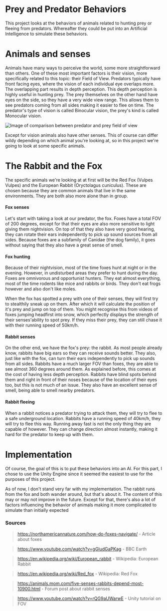 # Prey and Predator Behaviors
This project looks at the behaviors of animals related to hunting prey or fleeing from predators. Whereafter they could be put into an Artificial Intelligence to simulate these behaviors.

# Animals and senses
Animals have many ways to perceive the world, some more straightforward than others. One of these most important factors is their vision, more specifically related to this topic: their Field of View. Predators typically have front facing eyes, where the vision of each individual eye overlaps more. The overlapping part results in depth perception. This depth perception is highly useful in hunting prey. The prey themselves on the other hand have eyes on the side, so they have a very wide view range. This allows them to see predators coming from all sides making it easier to flee on time. The predator's type of vision is called Binocular vision, the prey's kind is called Monocular vision. 

![Image of comparison between predator and prey field of view](https://cdn.discordapp.com/attachments/648302031404269588/798980169447637052/unknown.png)

Except for vision animals also have other senses. This of course can differ wildy depending on which animal you're looking at, so in this project we're going to look at some specific animals.

# The Rabbit and the Fox
The specific animals we're looking at at first will be the Red Fox (Vulpes Vulpes) and the European Rabbit (Oryctolagus cuniculus). These are chosen because they are common animals that live in the same environments. They are both also more alone than in group.   

#### Fox senses
Let's start with taking a look at our predator, the fox. Foxes have a total FOV of 200 degrees, except for that their eyes are also more sensitive to light giving them nightvision. On top of that they also have very good hearing, they can rotate their ears independently to pick up sound sources from all sides. Because foxes are a subfamily of Canidae (the dog family), it goes without saying that they also have a great sense of smell.
#### Fox hunting
Because of their nightvision, most of the time foxes hunt at night or in the evening. However, in undisturbed areas they prefer to hunt during the day. Foxes are omnivorous and opportunist hunters. They eat almost everything, most of the time rodents like mice and rabbits or birds. They don't eat frogs however and also don't like moles.

When the fox has spotted a prey with one of their senses, they will first try to stealthily sneak up on them. After which it will calculate the position of it's prey and jump on top of them. You might recognise this from videos of foxes jumping headfirst into snow, which perfectly displays the strength of their senses'ability to spot prey. If they miss their prey, they can still chase it with their running speed of 50km/h.

#### Rabbit senses
On the other end, we have the fox's prey: the rabbit. As most people already know, rabbits have big ears so they can receive sounds better. They also, just like with the fox, can turn their ears independently to pick up sounds from all sides. Rabbits have a much larger FOV than foxes, they are able to see almost 360 degrees around them. As explained before, this comes at the cost of having less depth perception. Rabbits have blind spots behind them and right in front of their noses because of the location of their eyes too, but this is not much of an issue. They also have an excellent sense of smell, being able to smell nearby predators.
#### Rabbit fleeing
When a rabbit notices a predator trying to attack them, they will try to flee to a safe underground location. Rabbits have a running speed of 40km/h, they will try to flee this way. Running away fast is not the only thing they are capable of however. They can change direction almost instantly, making it hard for the predator to keep up with them.

# Implementation
Of course, the goal of this is to put these behaviors into an AI. For this part, I chose to use the Unity Engine since it seemed the easiest to use for the purposes of this project.

As of now, I don't stand very far with my implementation. The rabbit runs from the fox and both wander around, but that's about it. The content of this may or may not improve in the future.
Except for that, there's also a lot of factors influencing the behavior of animals making it more complicated to simulate than initially expected

### Sources
> https://northamericannature.com/how-do-foxes-navigate/ - Article about foxes

> https://www.youtube.com/watch?v=gGludGaPKag - BBC Earth

> https://en.wikipedia.org/wiki/European_rabbit - Wikipedia: European Rabbit

> https://en.wikipedia.org/wiki/Red_fox - Wikipedia: Red Fox

> https://animals.mom.com/five-senses-rabbits-depend-most-10900.html - Forum post about rabbit senses

> https://www.youtube.com/watch?v=rQG9aUWarwE	- Unity tutorial on FOV

